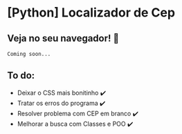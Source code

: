 # [Python] Localizador de Cep

## Veja no seu navegador! 🚀




```bash
Coming soon...
```

    
## To do:

- Deixar o CSS mais bonitinho ✔️
- Tratar os erros do programa ✔️
- Resolver problema com CEP em branco ✔️
- Melhorar a busca com Classes e POO ✔️